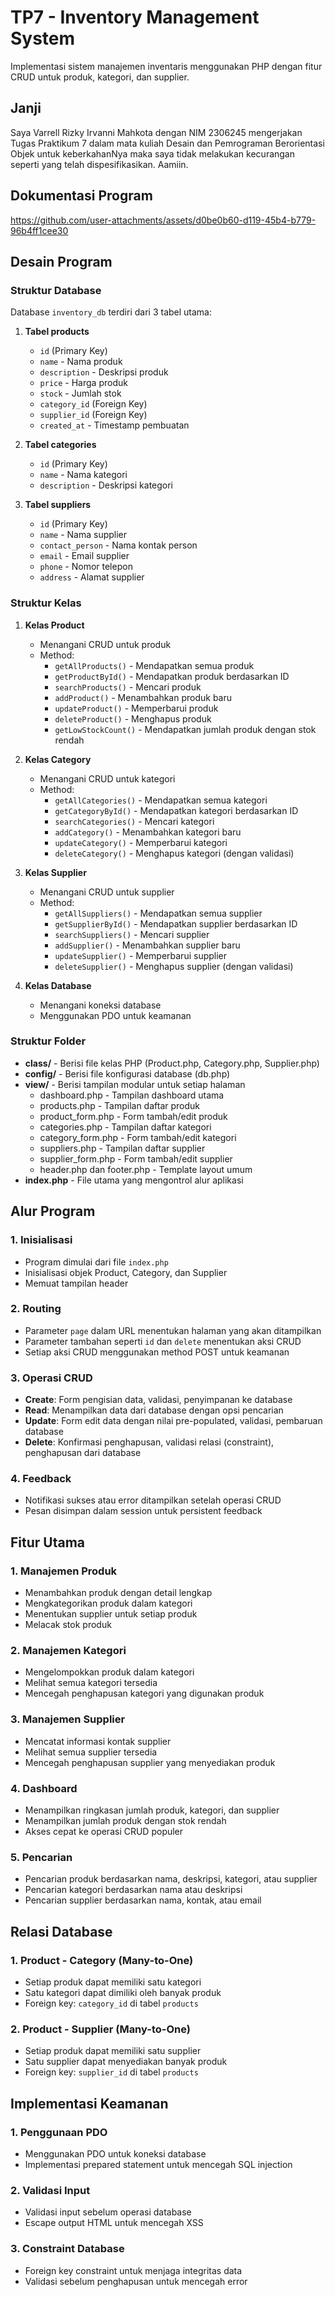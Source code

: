 # TP7 - Inventory Management System

Implementasi sistem manajemen inventaris menggunakan PHP dengan fitur CRUD untuk produk, kategori, dan supplier.

## Janji
Saya Varrell Rizky Irvanni Mahkota dengan NIM 2306245 mengerjakan Tugas Praktikum 7 dalam mata kuliah Desain dan Pemrograman Berorientasi Objek untuk keberkahanNya maka saya tidak melakukan kecurangan seperti yang telah dispesifikasikan. Aamiin.

## Dokumentasi Program
https://github.com/user-attachments/assets/d0be0b60-d119-45b4-b779-96b4ff1cee30

## Desain Program

### Struktur Database
Database `inventory_db` terdiri dari 3 tabel utama:
1. **Tabel products**
   - `id` (Primary Key)
   - `name` - Nama produk
   - `description` - Deskripsi produk
   - `price` - Harga produk
   - `stock` - Jumlah stok
   - `category_id` (Foreign Key)
   - `supplier_id` (Foreign Key)
   - `created_at` - Timestamp pembuatan

2. **Tabel categories**
   - `id` (Primary Key)
   - `name` - Nama kategori
   - `description` - Deskripsi kategori

3. **Tabel suppliers**
   - `id` (Primary Key)
   - `name` - Nama supplier
   - `contact_person` - Nama kontak person
   - `email` - Email supplier
   - `phone` - Nomor telepon
   - `address` - Alamat supplier

### Struktur Kelas
1. **Kelas Product**
   - Menangani CRUD untuk produk
   - Method:
      - `getAllProducts()` - Mendapatkan semua produk
      - `getProductById()` - Mendapatkan produk berdasarkan ID
      - `searchProducts()` - Mencari produk
      - `addProduct()` - Menambahkan produk baru
      - `updateProduct()` - Memperbarui produk
      - `deleteProduct()` - Menghapus produk
      - `getLowStockCount()` - Mendapatkan jumlah produk dengan stok rendah

2. **Kelas Category**
   - Menangani CRUD untuk kategori
   - Method:
      - `getAllCategories()` - Mendapatkan semua kategori
      - `getCategoryById()` - Mendapatkan kategori berdasarkan ID
      - `searchCategories()` - Mencari kategori
      - `addCategory()` - Menambahkan kategori baru
      - `updateCategory()` - Memperbarui kategori
      - `deleteCategory()` - Menghapus kategori (dengan validasi)

3. **Kelas Supplier**
   - Menangani CRUD untuk supplier
   - Method:
      - `getAllSuppliers()` - Mendapatkan semua supplier
      - `getSupplierById()` - Mendapatkan supplier berdasarkan ID
      - `searchSuppliers()` - Mencari supplier
      - `addSupplier()` - Menambahkan supplier baru
      - `updateSupplier()` - Memperbarui supplier
      - `deleteSupplier()` - Menghapus supplier (dengan validasi)

4. **Kelas Database**
   - Menangani koneksi database
   - Menggunakan PDO untuk keamanan

### Struktur Folder
- **class/** - Berisi file kelas PHP (Product.php, Category.php, Supplier.php)
- **config/** - Berisi file konfigurasi database (db.php)
- **view/** - Berisi tampilan modular untuk setiap halaman
   - dashboard.php - Tampilan dashboard utama
   - products.php - Tampilan daftar produk
   - product_form.php - Form tambah/edit produk
   - categories.php - Tampilan daftar kategori
   - category_form.php - Form tambah/edit kategori
   - suppliers.php - Tampilan daftar supplier
   - supplier_form.php - Form tambah/edit supplier
   - header.php dan footer.php - Template layout umum
- **index.php** - File utama yang mengontrol alur aplikasi

## Alur Program

### 1. Inisialisasi
- Program dimulai dari file `index.php`
- Inisialisasi objek Product, Category, dan Supplier
- Memuat tampilan header

### 2. Routing
- Parameter `page` dalam URL menentukan halaman yang akan ditampilkan
- Parameter tambahan seperti `id` dan `delete` menentukan aksi CRUD
- Setiap aksi CRUD menggunakan method POST untuk keamanan

### 3. Operasi CRUD
- **Create**: Form pengisian data, validasi, penyimpanan ke database
- **Read**: Menampilkan data dari database dengan opsi pencarian
- **Update**: Form edit data dengan nilai pre-populated, validasi, pembaruan database
- **Delete**: Konfirmasi penghapusan, validasi relasi (constraint), penghapusan dari database

### 4. Feedback
- Notifikasi sukses atau error ditampilkan setelah operasi CRUD
- Pesan disimpan dalam session untuk persistent feedback

## Fitur Utama

### 1. Manajemen Produk
- Menambahkan produk dengan detail lengkap
- Mengkategorikan produk dalam kategori
- Menentukan supplier untuk setiap produk
- Melacak stok produk

### 2. Manajemen Kategori
- Mengelompokkan produk dalam kategori
- Melihat semua kategori tersedia
- Mencegah penghapusan kategori yang digunakan produk

### 3. Manajemen Supplier
- Mencatat informasi kontak supplier
- Melihat semua supplier tersedia
- Mencegah penghapusan supplier yang menyediakan produk

### 4. Dashboard
- Menampilkan ringkasan jumlah produk, kategori, dan supplier
- Menampilkan jumlah produk dengan stok rendah
- Akses cepat ke operasi CRUD populer

### 5. Pencarian
- Pencarian produk berdasarkan nama, deskripsi, kategori, atau supplier
- Pencarian kategori berdasarkan nama atau deskripsi
- Pencarian supplier berdasarkan nama, kontak, atau email

## Relasi Database

### 1. Product - Category (Many-to-One)
- Setiap produk dapat memiliki satu kategori
- Satu kategori dapat dimiliki oleh banyak produk
- Foreign key: `category_id` di tabel `products`

### 2. Product - Supplier (Many-to-One)
- Setiap produk dapat memiliki satu supplier
- Satu supplier dapat menyediakan banyak produk
- Foreign key: `supplier_id` di tabel `products`

## Implementasi Keamanan

### 1. Penggunaan PDO
- Menggunakan PDO untuk koneksi database
- Implementasi prepared statement untuk mencegah SQL injection

### 2. Validasi Input
- Validasi input sebelum operasi database
- Escape output HTML untuk mencegah XSS

### 3. Constraint Database
- Foreign key constraint untuk menjaga integritas data
- Validasi sebelum penghapusan untuk mencegah error



